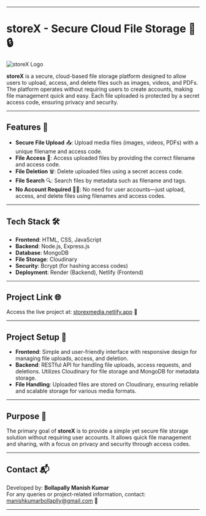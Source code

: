 
---

# storeX - Secure Cloud File Storage 🚀🔒

![storeX Logo](img/favicon.png) <!-- You can replace this with the actual logo URL -->

**storeX** is a secure, cloud-based file storage platform designed to allow users to upload, access, and delete files such as images, videos, and PDFs. The platform operates without requiring users to create accounts, making file management quick and easy. Each file uploaded is protected by a secret access code, ensuring privacy and security.

---

## Features 🌟

- **Secure File Upload** 📤: Upload media files (images, videos, PDFs) with a unique filename and access code.
- **File Access** 🔑: Access uploaded files by providing the correct filename and access code.
- **File Deletion** 🗑️: Delete uploaded files using a secret access code.
- **File Search** 🔍: Search files by metadata such as filename and tags.
- **No Account Required** 🙅‍♂️: No need for user accounts—just upload, access, and delete files using filenames and access codes.

---

## Tech Stack 🛠️

- **Frontend**: HTML, CSS, JavaScript
- **Backend**: Node.js, Express.js
- **Database**: MongoDB
- **File Storage**: Cloudinary
- **Security**: Bcrypt (for hashing access codes)
- **Deployment**: Render (Backend), Netlify (Frontend)

---

## Project Link 🌐

Access the live project at: [storexmedia.netlify.app](https://storexmedia.netlify.app) 🎉

---

## Project Setup 📝

- **Frontend**: Simple and user-friendly interface with responsive design for managing file uploads, access, and deletion.
- **Backend**: RESTful API for handling file uploads, access requests, and deletions. Utilizes Cloudinary for file storage and MongoDB for metadata storage.
- **File Handling**: Uploaded files are stored on Cloudinary, ensuring reliable and scalable storage for various media formats.

---

## Purpose 🎯

The primary goal of **storeX** is to provide a simple yet secure file storage solution without requiring user accounts. It allows quick file management and sharing, with a focus on privacy and security through access codes.

---

## Contact 📬

Developed by: **Bollapally Manish Kumar**  
For any queries or project-related information, contact: [manishkumarbollaplly@gmail.com](mailto:manishkumarbollaplly@gmail.com) 📧

---

